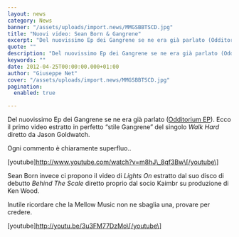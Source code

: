```yaml
---
layout: news
category: News
banner: "/assets/uploads/import.news/MMGSBBTSCD.jpg"
title: "Nuovi video: Sean Born & Gangrene"
excerpt: "Del nuovissimo Ep dei Gangrene se ne era già parlato (Odditorium EP). Ecco il primo video estratto in perfetto “stile Gangrene” del singolo Walk Hard diretto da Jason Goldwatch. Ogni commento è chiaramente superfluo.. [youtube]http://www.youtube.com/watch?v=m8hJ_8qf3Bw[/youtube]   Sean Born invece ci propono il video di Lights On estratto dal suo disco di debutto Behind The Scale [&hellip"
quote: ""
description: "Del nuovissimo Ep dei Gangrene se ne era già parlato (Odditorium EP). Ecco il primo video estratto in perfetto “stile Gangrene” del singolo Walk Hard diretto da Jason Goldwatch. Ogni commento è chiaramente superfluo.. [youtube]http://www.youtube.com/watch?v=m8hJ_8qf3Bw[/youtube]   Sean Born invece ci propono il video di Lights On estratto dal suo disco di debutto Behind The Scale [&hellip"
keywords: ""
date: 2012-04-25T00:00:00.000+01:00
author: "Giuseppe Net"
cover: "/assets/uploads/import.news/MMGSBBTSCD.jpg"
pagination:
  enabled: true

---
```


Del nuovissimo Ep dei Gangrene se ne era già parlato ([Odditorium EP](//hotmc.com/gangrene-nuovo-singolo-ed-ep-in-freedownload)). Ecco il primo video estratto in perfetto “stile Gangrene” del singolo _Walk Hard_ diretto da Jason Goldwatch.

Ogni commento è chiaramente superfluo..

\[youtube\]http://www.youtube.com/watch?v=m8hJ\_8qf3Bw\[/youtube\]

Sean Born invece ci propono il video di _Lights On_ estratto dal suo disco di debutto _Behind The Scale_ diretto proprio dal socio Kaimbr su produzione di Ken Wood.

Inutile ricordare che la Mellow Music non ne sbaglia una, provare per credere.

\[youtube\]http://youtu.be/3u3FM77DzMo\[/youtube\]